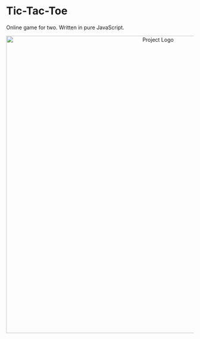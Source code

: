 # Tic-Tac-Toe
Online game for two. Written in pure JavaScript.

<p align="center">
      <img src="https://i.ibb.co/G0vt3xz/Tic-Tac-Toe-Facundo-Cabanne.png" alt="Project Logo" width="800">
</p>
